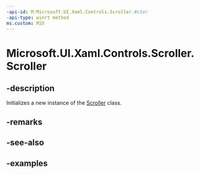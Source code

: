 ```yaml
---
-api-id: M:Microsoft.UI.Xaml.Controls.Scroller.#ctor
-api-type: winrt method
ms.custom: RS5
---
```


<!-- Method syntax.
public Scroller.Scroller()
-->

# Microsoft.UI.Xaml.Controls.Scroller.Scroller

## -description

Initializes a new instance of the [Scroller](scroller.md) class.

## -remarks

## -see-also

## -examples


